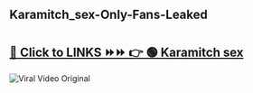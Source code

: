 
 ## Karamitch_sex-Only-Fans-Leaked

# <h2><a href="https://clipsfans.com/Karamitch_sex&ref=git">🔗 Click to LINKS ⏩⏩ 👉 🟢 Karamitch sex </a></h2>

<a href="https://clipsfans.com/Karamitch_sex&ref=git" rel="nofollow" data-target="animated-image.originalLink"><img src="https://i.ibb.co.com/xMMVF88/686577567.gif" alt="Viral Video Original" style="max-width: 100%; display: inline-block;" data-target="animated-image.originalImage"></a>
